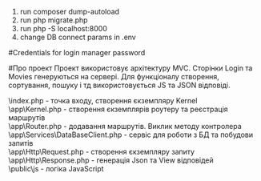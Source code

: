 1. run composer dump-autoload
2. run php migrate.php
3. run php -S localhost:8000
4. change DB connect params in .env

#Credentials for login
manager
password


#Про проект
Проект використовує архітектуру MVC. Сторінки Login та Movies генеруються на сервері.
Для функціоналу створення, сортування, пошуку і тд використовується JS та JSON відповіді.

\index.php - точка входу, створення єкземпляру Kernel<br />
\app\Kernel.php - створення єкземплярів роутеру та реєстрація маршрутів<br />
\app\Router.php - додавання маршрутів. Виклик методу контролера<br />
\app\Services\DataBaseClient.php - сервіс для роботи з БД та побудови запитів<br />
\app\Http\Request.php - створення єкземпляру запиту<br />
\app\Http\Response.php - генерація Json та View відповідей<br />
\public\js - логіка JavaScript<br />
